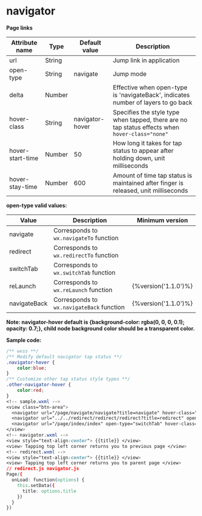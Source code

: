 # navigator

   **Page links**

   | Attribute name   | Type   | Default value   | Description                                                  |
   | ---------------- | ------ | --------------- | ------------------------------------------------------------ |
   | url              | String |                 | Jump link in application                                     |
   | open-type        | String | navigate        | Jump mode                                                    |
   | delta            | Number |                 | Effective when open-type is 'navigateBack', indicates number of layers to go back |
   | hover-class      | String | navigator-hover | Specifies the style type when tapped, there are no tap status effects when `hover-class="none"` |
   | hover-start-time | Number | 50              | How long it takes for tap status to appear after holding down, unit milliseconds |
   | hover-stay-time  | Number | 600             | Amount of time tap status is maintained after finger is released, unit milliseconds |

   **open-type valid values:**

   | Value        | Description                               | Minimum version      |
   | ------------ | ----------------------------------------- | -------------------- |
   | navigate     | Corresponds to `wx.navigateTo` function   |                      |
   | redirect     | Corresponds to `wx.redirectTo` function   |                      |
   | switchTab    | Corresponds to `wx.switchTab` function    |                      |
   | reLaunch     | Corresponds to `wx.reLaunch` function     | {%version('1.1.0')%} |
   | navigateBack | Corresponds to `wx.navigateBack` function | {%version('1.1.0')%} |

   **Note: navigator-hover default is {background-color: rgba(0, 0, 0, 0.1); opacity: 0.7;}, <navigator/> child node background color should be a transparent color.**

   **Sample code:**

   ```css
   /** wxss **/
   /** Modify default navigator tap status **/
   .navigator-hover {
       color:blue;
   }
   /** Customize other tap status style types **/
   .other-navigator-hover {
       color:red;
   }
   <!-- sample.wxml -->
   <view class="btn-area">
     <navigator url="/page/navigate/navigate?title=navigate" hover-class="navigator-hover">Jump to new page</navigator>
     <navigator url="../../redirect/redirect/redirect?title=redirect" open-type="redirect" hover-class="other-navigator-hover">Open on current page</navigator>
     <navigator url="/page/index/index" open-type="switchTab" hover-class="other-navigator-hover">Switch Tab</navigator>
   </view>
   <!-- navigator.wxml -->
   <view style="text-align:center"> {{title}} </view>
   <view> Tapping top left corner returns you to previous page </view>
   <!-- redirect.wxml -->
   <view style="text-align:center"> {{title}} </view>
   <view> Tapping top left corner returns you to parent page </view>
   // redirect.js navigator.js
   Page({
     onLoad: function(options) {
       this.setData({
         title: options.title
       })
     }
   })
   ```